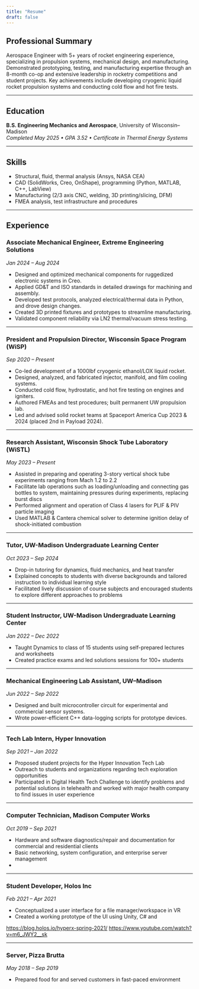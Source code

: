 ```yaml
---
title: "Resume"
draft: false
---
```


## Professional Summary

Aerospace Engineer with 5+ years of rocket engineering experience, specializing in propulsion systems, mechanical design, and manufacturing. Demonstrated prototyping, testing, and manufacturing expertise through an 8-month co-op and extensive leadership in rocketry competitions and student projects. Key achievements include developing cryogenic liquid rocket propulsion systems and conducting cold flow and hot fire tests.

---

## Education

**B.S. Engineering Mechanics and Aerospace**, University of Wisconsin–Madison  
*Completed May 2025 • GPA 3.52 • Certificate in Thermal Energy Systems*

---

## Skills

- Structural, fluid, thermal analysis (Ansys, NASA CEA)  
- CAD (SolidWorks, Creo, OnShape), programming (Python, MATLAB, C++, LabView)  
- Manufacturing (2/3 axis CNC, welding, 3D printing/slicing, DFM)  
- FMEA analysis, test infrastructure and procedures

---

## Experience

### **Associate Mechanical Engineer**, Extreme Engineering Solutions  
*Jan 2024 – Aug 2024*

- Designed and optimized mechanical components for ruggedized electronic systems in Creo.  
- Applied GD&T and ISO standards in detailed drawings for machining and assembly.  
- Developed test protocols, analyzed electrical/thermal data in Python, and drove design changes.  
- Created 3D printed fixtures and prototypes to streamline manufacturing.  
- Validated component reliability via LN2 thermal/vacuum stress testing.

---

### **President and Propulsion Director**, Wisconsin Space Program (WiSP)  
*Sep 2020 – Present*

- Co-led development of a 1000lbf cryogenic ethanol/LOX liquid rocket.  
- Designed, analyzed, and fabricated injector, manifold, and film cooling systems.  
- Conducted cold flow, hydrostatic, and hot fire testing on engines and igniters.  
- Authored FMEAs and test procedures; built permanent UW propulsion lab.  
- Led and advised solid rocket teams at Spaceport America Cup 2023 & 2024 (placed 2nd in Payload 2024).

---

### **Research Assistant**, Wisconsin Shock Tube Laboratory (WiSTL)  
*May 2023 – Present*

- Assisted in preparing and operating 3-story vertical shock tube experiments ranging from Mach 1.2 to 2.2  
- Facilitate lab operations such as loading/unloading and connecting gas bottles to system, maintaining pressures during experiments, replacing burst discs  
- Performed alignment and operation of Class 4 lasers for PLIF & PIV particle imaging  
- Used MATLAB & Cantera chemical solver to determine ignition delay of shock-initiated combustion

---

### **Tutor**, UW-Madison Undergraduate Learning Center
*Oct 2023 – Sep 2024*

- Drop-in tutoring for dynamics, fluid mechanics, and heat transfer  
- Explained concepts to students with diverse backgrounds and tailored instruction to individual learning style  
- Facilitated lively discussion of course subjects and encouraged students to explore different approaches to problems

---

### **Student Instructor**, UW-Madison Undergraduate Learning Center
*Jan 2022 – Dec 2022*

- Taught Dynamics to class of 15 students using self-prepared lectures and worksheets  
- Created practice exams and led solutions sessions for 100+ students

---

### **Mechanical Engineering Lab Assistant**, UW–Madison  
*Jun 2022 – Sep 2022*

- Designed and built microcontroller circuit for experimental and commercial sensor systems.  
- Wrote power-efficient C++ data-logging scripts for prototype devices.

---

### **Tech Lab Intern**, Hyper Innovation  
*Sep 2021 – Jan 2022*

- Proposed student projects for the Hyper Innovation Tech Lab  
- Outreach to students and organizations regarding tech exploration opportunities  
- Participated in Digital Health Tech Challenge to identify problems and potential solutions in telehealth and worked with major health company to find issues in user experience

---

### **Computer Technician**, Madison Computer Works
*Oct 2019 – Sep 2021*

- Hardware and software diagnostics/repair and documentation for commercial and residential clients
- Basic networking, system configuration, and enterprise server management
- 
---

### **Student Developer**, Holos Inc
*Feb 2021 – Apr 2021*

- Conceptualized a user interface for a file manager/workspace in VR  
- Created a working prototype of the UI using Unity, C# and 

https://blog.holos.io/hyperx-spring-2021/
https://www.youtube.com/watch?v=m6_JWY2__sk

---

### **Server**, Pizza Brutta
*May 2018 – Sep 2019*

- Prepared food for and served customers in fast-paced environment